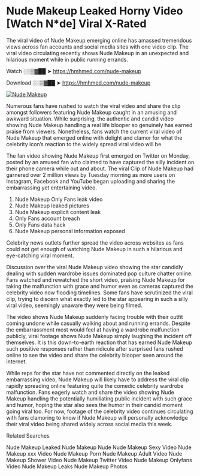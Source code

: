 ﻿# Nude Makeup Leaked Horny Video [Watch N*de] Viral X-Rated

The viral video of ﻿Nude Makeup emerging online has amassed tremendous views across fan accounts and social media sites with one video clip. The viral video circulating recently shows ﻿Nude Makeup in an unexpected and hilarious moment while in public running errands. 

Watch ░░▒▓██ ➤ https://hmhmed.com/nude-makeup

Download ░░▒▓██ ➤ https://hmhmed.com/nude-makeup

[![Nude Makeup](https://i.imgur.com/dJHk4Zq.gif)](https://hmhmed.com/nude-makeup)

Numerous fans have rushed to watch the viral video and share the clip amongst followers featuring ﻿Nude Makeup caught in an amusing and awkward situation. While surprising, the authentic and candid video showing ﻿Nude Makeup handling a real life blooper so genuinely has earned praise from viewers. Nonetheless, fans watch the current viral video of ﻿Nude Makeup that emerged online with delight and clamor for what the celebrity icon’s reaction to the widely spread viral video will be.

The fan video showing ﻿Nude Makeup first emerged on Twitter on Monday, posted by an amused fan who claimed to have captured the silly incident on their phone camera while out and about. The viral Clip of ﻿Nude Makeup had garnered over 2 million views by Tuesday morning as more users on Instagram, Facebook and YouTube began uploading and sharing the embarrassing yet entertaining video. 

1. ﻿Nude Makeup Only Fans leak video
2. ﻿Nude Makeup leaked pictures
3. ﻿Nude Makeup explicit content leak
4. Only Fans account breach
5. Only Fans data hack
6. ﻿Nude Makeup personal information exposed

Celebrity news outlets further spread the video across websites as fans could not get enough of watching ﻿Nude Makeup in such a hilarious and eye-catching viral moment. 

Discussion over the viral ﻿Nude Makeup video showing the star candidly dealing with sudden wardrobe issues dominated pop culture chatter online. Fans watched and rewatched the short video, praising ﻿Nude Makeup for taking the malfunction with grace and humor even as cameras captured the celebrity video now flooding timelines. Some fans have scrutinized the viral clip, trying to discern what exactly led to the star appearing in such a silly viral video, seemingly unaware they were being filmed.

The video shows ﻿Nude Makeup suddenly facing trouble with their outfit coming undone while casually walking about and running errands. Despite the embarrassment most would feel at having a wardrobe malfunction publicly, viral footage shows ﻿Nude Makeup simply laughing the incident off themselves. It is this down-to-earth reaction that has earned ﻿Nude Makeup such positive responses rather than ridicule after surprised fans rushed online to see the video and share the celebrity blooper seen around the internet.  

While reps for the star have not commented directly on the leaked embarrassing video, ﻿Nude Makeup will likely have to address the viral clip rapidly spreading online featuring quite the comedic celebrity wardrobe malfunction. Fans eagerly watch and share the video showing ﻿Nude Makeup handling the potentially humiliating public incident with such grace and humor, hoping the star also sees the humor in their candid moment going viral too. For now, footage of the celebrity video continues circulating with fans clamoring to know if ﻿Nude Makeup will personally acknowledge their viral video being shared widely across social media this week.

Related Searches

﻿Nude Makeup Leaked
﻿Nude Makeup Nude
﻿Nude Makeup Sexy Video
﻿Nude Makeup xxx Video
﻿Nude Makeup Porn
﻿Nude Makeup Adult Video
﻿Nude Makeup Shower Video
﻿Nude Makeup Twitter Video
﻿Nude Makeup Onlyfans Video
﻿Nude Makeup Leaks
﻿Nude Makeup Photos